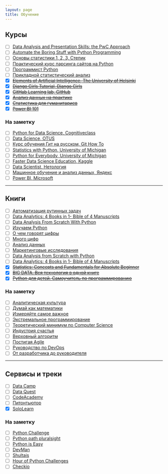 ```yaml
---
layout: page
title: Обучение
---
```


## Курсы 
- [ ] [Data Analysis and Presentation Skills: the PwC Approach](https://www.coursera.org/specializations/pwc-analytics)
- [ ] [Automate the Boring Stuff with Python Programming](https://www.udemy.com/automate)
- [ ] [Основы статистики 1, 2, 3, Степик](https://stepik.org/course/76)
- [ ] [Практический курс парсинга сайтов на Python](https://p-notes.ru/)
- [ ] [Программист Python](https://geekbrains.ru/professions/python_developer)
- [ ] [Прикладной статистический анализ](https://openedu.ru/course/hse/STATAN/)
- [x] [~~Elements of Artificial Intelligence, The University of Helsinki~~](https://course.elementsofai.com/)
- [x] [~~Django Girls Tutorial, Django Girls~~](https://tutorial.djangogirls.org/ru/)
- [x] [~~GitHab Learning lab, GitHub~~](https://lab.github.com/courses)
- [x] [~~Анализ данных на практике~~](https://openedu.ru/course/mipt/DATA_AN/)
- [x] [~~Статистика для гуманитариев~~](https://openedu.ru/course/tgu/Stat/)
- [x] [~~Power BI 101~~](https://docs.microsoft.com/ru-ru/learn/paths/create-use-analytics-reports-power-bi/)

### На заметку
- [ ] [Python for Data Science, Cognitiveclass](https://cognitiveclass.ai/learn/data-science-with-python/)
- [ ] [Data Science, OTUS](https://otus.ru/lessons/data-scientist/)
- [ ] [Курс обучения Гит на русском, Git How To](https://githowto.com/ru)
- [ ] [Statistics with Python, University of Michigan](https://www.coursera.org/specializations/statistics-with-python)
- [ ] [Python for Everybody, University of Michigan](https://www.coursera.org/specializations/python)
- [ ] [Faster Data Science Education, Kaggle](https://www.kaggle.com/learn/overview)
- [ ] [Data Scientist, Нетология](https://netology.ru/programs/data-scientist)
- [ ] [Машинное обучение и анализ данных, Яндекс](https://www.coursera.org/specializations/machine-learning-data-analysis)
- [ ] [Power BI, Microsoft](https://docs.microsoft.com/ru-ru/power-bi/guided-learning/)

---

## Книги 
- [ ] [Автоматизация рутинных задач](https://www.ozon.ru/context/detail/id/137673590/)
- [ ] [Data Analytics: 4 Books in 1- Bible of 4 Manuscripts](https://www.amazon.com/gp/product/B07D3RJB2W/)
- [ ] [Data Analysis From Scratch With Python](https://www.amazon.com/gp/product/B07F193447/)
- [ ] [Изучаем Python](https://www.ozon.ru/context/detail/id/138132785/)
- [ ] [О чем говорят цифры](https://www.litres.ru/kim-ho/o-chem-govoryat-cifry-kak-ponimat-i-ispolzovat-dannye/)
- [ ] [Много цифр](https://www.ozon.ru/context/detail/id/34806852/)
- [ ] [Анализ данных](https://biblio-online.ru/book/analiz-dannyh-432178)
- [ ] [Маркетинговые исследования](https://biblio-online.ru/book/marketingovye-issledovaniya-426419)
- [ ] [Data Analysis from Scratch with Python](https://www.amazon.com/Data-Analysis-Scratch-Python-Visualization-ebook/dp/B07GFQCKNR)
- [ ] [Data Analytics: 4 Books in 1- Bible of 4 Manuscripts](https://www.amazon.com/gp/product/B07D3RJB2W)
- [x] [~~Statistics: Concepts and Fundamentals for Absolute Beginner~~](https://www.amazon.com/gp/product/B07HW1HR3T)
- [x] [~~BIG DATA. Вся технология в одной книге~~](https://www.litres.ru/andreas-vaygend/big-data-vsya-tehnologiya-v-odnoy-knige/)
- [x] [~~Python для детей. Самоучитель по программированию~~](https://www.ozon.ru/context/detail/id/140025249/)

### На заметку
- [ ] [Аналитическая культура](https://www.litres.ru/karl-anderson-11438349/analiticheskaya-kultura-ot-sbora-dannyh-do-biznes-rezultatov/)
- [ ] [Думай как математики](https://www.litres.ru/barbara-oakli/dumay-kak-matematik-kak-reshat-lubye-zadachi-bystree-i-effektivnee/)
- [ ] [Измеряйте самое важное](https://www.litres.ru/dzhon-dorr/izmeryayte-samoe-vazhnoe-kak-google-intel-i-drugie-kompanii-dob/)
- [ ] [Экстремальное программирование](https://www.litres.ru/kent-bek/ekstremalnoe-programmirovanie-razrabotka-cherez-testirovanie/)
- [ ] [Теоретический минимум по Computer Science](https://www.litres.ru/vladston-ferreyra-fi/teoreticheskiy-minimum-po-computer-science-v-34946144/)
- [ ] [Индустрия счастья](https://www.litres.ru/uilyam-devis/industriya-schastya-kak-big-data-i-novye-tehnologii-pomogaut-dobavit-emociu-v-tovary-i-uslugi/)
- [ ] [Верховный алгоритм](https://www.litres.ru/pedro-domingos/verhovnyy-algoritm-kak-mashinnoe-obuchenie-izmenit-nash-mir/)
- [ ] [Постигая Agile](https://www.litres.ru/dzhennifer-grin/postigaya-agile/)
- [ ] [Руководство по DevOps](https://www.litres.ru/dzhez-hambl/rukovodstvo-po-devops-kak-dobitsya-gibkosti-nadezhnosti-i-bezo/)
- [ ] [От разработчика до руководителя](https://www.litres.ru/kamil-furne/ot-razrabotchika-do-rukovoditelya-menedzhment-dlya-it-speciali/)

---

## Сервисы и треки 
- [ ] [Data Camp](https://www.datacamp.com/)
- [ ] [Data Quest](https://www.dataquest.io/)
- [ ] [CodeAcademy](https://www.codecademy.com/)
- [ ] [Питонтьютор](http://pythontutor.ru)
- [x] [SoloLearn](https://www.sololearn.com/)

### На заметку
- [ ] [Python Challenge](http://www.pythonchallenge.com/)
- [ ] [Python path pluralsight](https://www.pluralsight.com/)
- [ ] [Python is Easy](https://pirple.thinkific.com/courses/python-is-easy)
- [ ] [DevMan](dvmn.org/modules/)
- [ ] [Shultais](https://shultais.education/courses/python-3)
- [ ] [Hour of Python Challenges](https://hourofpython.com/)
- [ ] [Checkio](https://py.checkio.org/)
